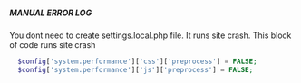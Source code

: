 ##### MANUAL ERROR LOG

You dont need to create settings.local.php file. It runs site crash.
This block of code runs site crash
```php
  $config['system.performance']['css']['preprocess'] = FALSE;
  $config['system.performance']['js']['preprocess'] = FALSE;
```